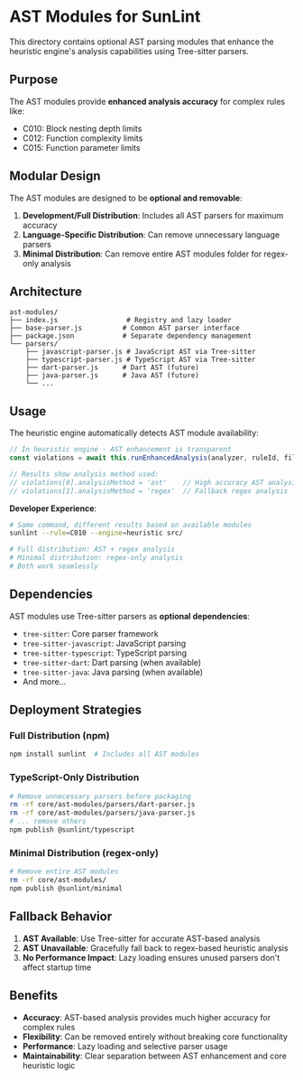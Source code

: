 # AST Modules for SunLint

This directory contains optional AST parsing modules that enhance the heuristic engine's analysis capabilities using Tree-sitter parsers.

## Purpose

The AST modules provide **enhanced analysis accuracy** for complex rules like:
- C010: Block nesting depth limits
- C012: Function complexity limits
- C015: Function parameter limits

## Modular Design

The AST modules are designed to be **optional and removable**:

1. **Development/Full Distribution**: Includes all AST parsers for maximum accuracy
2. **Language-Specific Distribution**: Can remove unnecessary language parsers
3. **Minimal Distribution**: Can remove entire AST modules folder for regex-only analysis

## Architecture

```
ast-modules/
├── index.js                 # Registry and lazy loader
├── base-parser.js          # Common AST parser interface
├── package.json            # Separate dependency management
└── parsers/
    ├── javascript-parser.js # JavaScript AST via Tree-sitter
    ├── typescript-parser.js # TypeScript AST via Tree-sitter
    ├── dart-parser.js      # Dart AST (future)
    ├── java-parser.js      # Java AST (future)
    └── ...
```

## Usage

The heuristic engine automatically detects AST module availability:

```javascript
// In heuristic engine - AST enhancement is transparent
const violations = await this.runEnhancedAnalysis(analyzer, ruleId, files, language, options);

// Results show analysis method used:
// violations[0].analysisMethod = 'ast'    // High accuracy AST analysis
// violations[1].analysisMethod = 'regex'  // Fallback regex analysis
```

**Developer Experience**:
```bash
# Same command, different results based on available modules
sunlint --rule=C010 --engine=heuristic src/

# Full distribution: AST + regex analysis
# Minimal distribution: regex-only analysis
# Both work seamlessly
```

## Dependencies

AST modules use Tree-sitter parsers as **optional dependencies**:

- `tree-sitter`: Core parser framework
- `tree-sitter-javascript`: JavaScript parsing
- `tree-sitter-typescript`: TypeScript parsing
- `tree-sitter-dart`: Dart parsing (when available)
- `tree-sitter-java`: Java parsing (when available)
- And more...

## Deployment Strategies

### Full Distribution (npm)
```bash
npm install sunlint  # Includes all AST modules
```

### TypeScript-Only Distribution
```bash
# Remove unnecessary parsers before packaging
rm -rf core/ast-modules/parsers/dart-parser.js
rm -rf core/ast-modules/parsers/java-parser.js
# ... remove others
npm publish @sunlint/typescript
```

### Minimal Distribution (regex-only)
```bash
# Remove entire AST modules
rm -rf core/ast-modules/
npm publish @sunlint/minimal
```

## Fallback Behavior

1. **AST Available**: Use Tree-sitter for accurate AST-based analysis
2. **AST Unavailable**: Gracefully fall back to regex-based heuristic analysis
3. **No Performance Impact**: Lazy loading ensures unused parsers don't affect startup time

## Benefits

- **Accuracy**: AST-based analysis provides much higher accuracy for complex rules
- **Flexibility**: Can be removed entirely without breaking core functionality
- **Performance**: Lazy loading and selective parser usage
- **Maintainability**: Clear separation between AST enhancement and core heuristic logic
